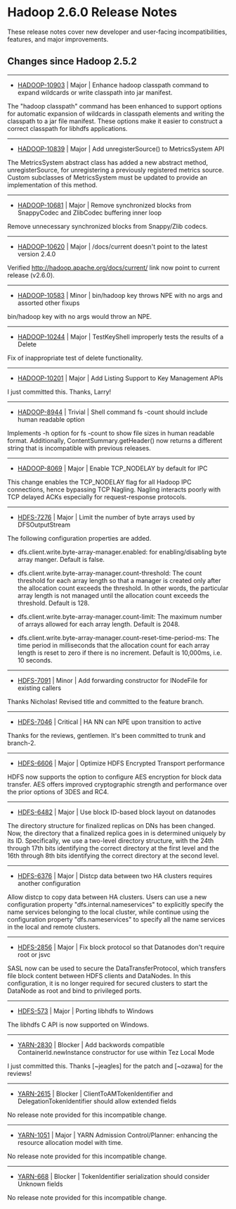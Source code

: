 # Hadoop  2.6.0 Release Notes

These release notes cover  new developer and user-facing incompatibilities, features, and major improvements.

## Changes since Hadoop 2.5.2

---

* [HADOOP-10903](https://issues.apache.org/jira/browse/HADOOP-10903) | Major | Enhance hadoop classpath command to expand wildcards or write classpath into jar manifest.

The "hadoop classpath" command has been enhanced to support options for automatic expansion of wildcards in classpath elements and writing the classpath to a jar file manifest.  These options make it easier to construct a correct classpath for libhdfs applications.

---

* [HADOOP-10839](https://issues.apache.org/jira/browse/HADOOP-10839) | Major | Add unregisterSource() to MetricsSystem API

The MetricsSystem abstract class has added a new abstract method, unregisterSource, for unregistering a previously registered metrics source.  Custom subclasses of MetricsSystem must be updated to provide an implementation of this method.

---

* [HADOOP-10681](https://issues.apache.org/jira/browse/HADOOP-10681) | Major | Remove synchronized blocks from SnappyCodec and ZlibCodec buffering inner loop

Remove unnecessary synchronized blocks from Snappy/Zlib codecs.

---

* [HADOOP-10620](https://issues.apache.org/jira/browse/HADOOP-10620) | Major | /docs/current doesn't point to the latest version 2.4.0

Verified http://hadoop.apache.org/docs/current/ link now point to current release (v2.6.0).

---

* [HADOOP-10583](https://issues.apache.org/jira/browse/HADOOP-10583) | Minor | bin/hadoop key throws NPE with no args and assorted other fixups

bin/hadoop key
with no args would throw an NPE.

---

* [HADOOP-10244](https://issues.apache.org/jira/browse/HADOOP-10244) | Major | TestKeyShell improperly tests the results of a Delete

Fix of inappropriate test of delete functionality.

---

* [HADOOP-10201](https://issues.apache.org/jira/browse/HADOOP-10201) | Major | Add Listing Support to Key Management APIs

I just committed this. Thanks, Larry!

---

* [HADOOP-8944](https://issues.apache.org/jira/browse/HADOOP-8944) | Trivial | Shell command fs -count should include human readable option

Implements -h option for fs -count to show file sizes in human readable format. Additionally, ContentSummary.getHeader() now returns a different string that is incompatible with previous releases.

---

* [HADOOP-8069](https://issues.apache.org/jira/browse/HADOOP-8069) | Major | Enable TCP\_NODELAY by default for IPC

This change enables the TCP\_NODELAY flag for all Hadoop IPC connections, hence bypassing TCP Nagling. Nagling interacts poorly with TCP delayed ACKs especially for request-response protocols.

---

* [HDFS-7276](https://issues.apache.org/jira/browse/HDFS-7276) | Major | Limit the number of byte arrays used by DFSOutputStream

The following configuration properties are added.

- dfs.client.write.byte-array-manager.enabled:
for enabling/disabling byte array manger.  Default is false.

- dfs.client.write.byte-array-manager.count-threshold:
The count threshold for each array length so that a manager is created only after the allocation count exceeds the threshold.  In other words, the particular array length is not managed until the allocation count exceeds the threshold.  Default is 128.

- dfs.client.write.byte-array-manager.count-limit:
The maximum number of arrays allowed for each array length.  Default is 2048.

- dfs.client.write.byte-array-manager.count-reset-time-period-ms:
The time period in milliseconds that the allocation count for each array length is reset to zero if there is no increment.  Default is 10,000ms, i.e. 10 seconds.

---

* [HDFS-7091](https://issues.apache.org/jira/browse/HDFS-7091) | Minor | Add forwarding constructor for INodeFile for existing callers

Thanks Nicholas! Revised title and committed to the feature branch.

---

* [HDFS-7046](https://issues.apache.org/jira/browse/HDFS-7046) | Critical | HA NN can NPE upon transition to active

Thanks for the reviews, gentlemen. It's been committed to trunk and branch-2.

---

* [HDFS-6606](https://issues.apache.org/jira/browse/HDFS-6606) | Major | Optimize HDFS Encrypted Transport performance

HDFS now supports the option to configure AES encryption for block data transfer.  AES offers improved cryptographic strength and performance over the prior options of 3DES and RC4.

---

* [HDFS-6482](https://issues.apache.org/jira/browse/HDFS-6482) | Major | Use block ID-based block layout on datanodes

The directory structure for finalized replicas on DNs has been changed. Now, the directory that a finalized replica goes in is determined uniquely by its ID. Specifically, we use a two-level directory structure, with the 24th through 17th bits identifying the correct directory at the first level and the 16th through 8th bits identifying the correct directory at the second level.

---

* [HDFS-6376](https://issues.apache.org/jira/browse/HDFS-6376) | Major | Distcp data between two HA clusters requires another configuration

Allow distcp to copy data between HA clusters. Users can use a new configuration property "dfs.internal.nameservices" to explicitly specify the name services belonging to the local cluster, while continue using the configuration property "dfs.nameservices" to specify all the name services in the local and remote clusters.

---

* [HDFS-2856](https://issues.apache.org/jira/browse/HDFS-2856) | Major | Fix block protocol so that Datanodes don't require root or jsvc

SASL now can be used to secure the DataTransferProtocol, which transfers file block content between HDFS clients and DataNodes.  In this configuration, it is no longer required for secured clusters to start the DataNode as root and bind to privileged ports.

---

* [HDFS-573](https://issues.apache.org/jira/browse/HDFS-573) | Major | Porting libhdfs to Windows

The libhdfs C API is now supported on Windows.

---

* [YARN-2830](https://issues.apache.org/jira/browse/YARN-2830) | Blocker | Add backwords compatible ContainerId.newInstance constructor for use within Tez Local Mode

I just committed this. Thanks [~jeagles] for the patch and [~ozawa] for the reviews!

---

* [YARN-2615](https://issues.apache.org/jira/browse/YARN-2615) | Blocker | ClientToAMTokenIdentifier and DelegationTokenIdentifier should allow extended fields

No release note provided for this incompatible change.

---

* [YARN-1051](https://issues.apache.org/jira/browse/YARN-1051) | Major | YARN Admission Control/Planner: enhancing the resource allocation model with time.

No release note provided for this incompatible change.

---

* [YARN-668](https://issues.apache.org/jira/browse/YARN-668) | Blocker | TokenIdentifier serialization should consider Unknown fields

No release note provided for this incompatible change.



